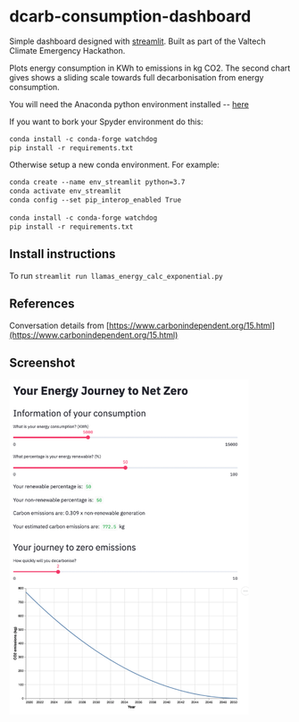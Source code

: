 # dcarb-consumption-dashboard

Simple dashboard designed with [streamlit](https://www.streamlit.io/). Built as part of the Valtech Climate Emergency Hackathon. 

Plots energy consumption in KWh to emissions in kg CO2. The second chart gives shows a sliding scale towards full decarbonisation from energy consumption.  

You will need the Anaconda python environment installed -- [here](https://www.anaconda.com/distribution/#download-section)

If you want to bork your Spyder environment do this: 

    conda install -c conda-forge watchdog
    pip install -r requirements.txt

Otherwise setup a new conda environment. For example:

    conda create --name env_streamlit python=3.7
    conda activate env_streamlit
    conda config --set pip_interop_enabled True

    conda install -c conda-forge watchdog
    pip install -r requirements.txt

## Install instructions 
To run `streamlit run llamas_energy_calc_exponential.py`

## References

Conversation details from [https://www.carbonindependent.org/15.html](https://www.carbonindependent.org/15.html)

## Screenshot 

<img src="./consumption_dashboard.png " height="600" align="middle">

